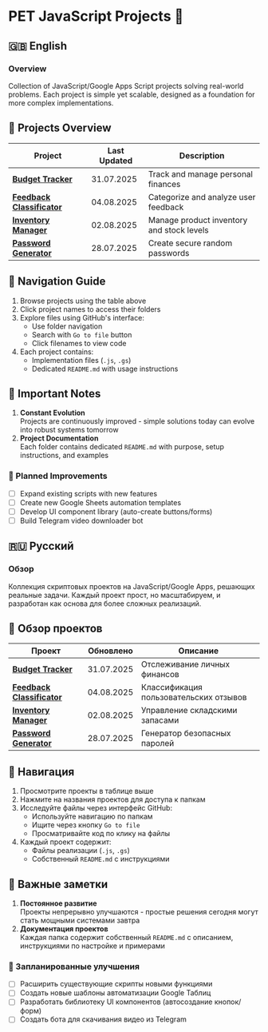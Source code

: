 # PET JavaScript Projects 🚀

## 🇬🇧 English

### Overview
Collection of JavaScript/Google Apps Script projects solving real-world problems. Each project is simple yet scalable, designed as a foundation for more complex implementations.

## 🌟 Projects Overview
| Project | Last Updated | Description |
|---------|--------------|-------------|
| **[Budget Tracker](Budget_Tracker)** | 31.07.2025 | Track and manage personal finances |
| **[Feedback Classificator](Feedback_Classificator)** | 04.08.2025 | Categorize and analyze user feedback |
| **[Inventory Manager](Inventory_Manager)** | 02.08.2025 | Manage product inventory and stock levels |
| **[Password Generator](password-generator)** | 28.07.2025 | Create secure random passwords |

## 🧭 Navigation Guide
1. Browse projects using the table above  
2. Click project names to access their folders  
3. Explore files using GitHub's interface:  
   - Use folder navigation  
   - Search with `Go to file` button  
   - Click filenames to view code  
4. Each project contains:  
   - Implementation files (`.js`, `.gs`)  
   - Dedicated `README.md` with usage instructions  

## 🚦 Important Notes
1. **Constant Evolution**  
   Projects are continuously improved - simple solutions today can evolve into robust systems tomorrow  
2. **Project Documentation**  
   Each folder contains dedicated `README.md` with purpose, setup instructions, and examples

### 🔧 Planned Improvements
- [ ] Expand existing scripts with new features  
- [ ] Create new Google Sheets automation templates  
- [ ] Develop UI component library (auto-create buttons/forms)  
- [ ] Build Telegram video downloader bot  

## 🇷🇺 Русский

### Обзор
Коллекция скриптовых проектов на JavaScript/Google Apps, решающих реальные задачи. Каждый проект прост, но масштабируем, и разработан как основа для более сложных реализаций.

## 🌟 Обзор проектов
| Проект | Обновлено | Описание |
|---------|--------------|-------------|
| **[Budget Tracker](Budget_Tracker)** | 31.07.2025 | Отслеживание личных финансов |
| **[Feedback Classificator](Feedback_Classificator)** | 04.08.2025 | Классификация пользовательских отзывов |
| **[Inventory Manager](Inventory_Manager)** | 02.08.2025 | Управление складскими запасами |
| **[Password Generator](password-generator)** | 28.07.2025 | Генератор безопасных паролей |

## 🧭 Навигация
1. Просмотрите проекты в таблице выше  
2. Нажмите на названия проектов для доступа к папкам  
3. Исследуйте файлы через интерфейс GitHub:  
   - Используйте навигацию по папкам  
   - Ищите через кнопку `Go to file`  
   - Просматривайте код по клику на файлы  
4. Каждый проект содержит:  
   - Файлы реализации (`.js`, `.gs`)  
   - Собственный `README.md` с инструкциями  

## 🚦 Важные заметки
1. **Постоянное развитие**  
   Проекты непрерывно улучшаются - простые решения сегодня могут стать мощными системами завтра  
2. **Документация проектов**  
   Каждая папка содержит собственный `README.md` с описанием, инструкциями по настройке и примерами

### 🔧 Запланированные улучшения
- [ ] Расширить существующие скрипты новыми функциями  
- [ ] Создать новые шаблоны автоматизации Google Таблиц  
- [ ] Разработать библиотеку UI компонентов (автосоздание кнопок/форм)  
- [ ] Создать бота для скачивания видео из Telegram  

